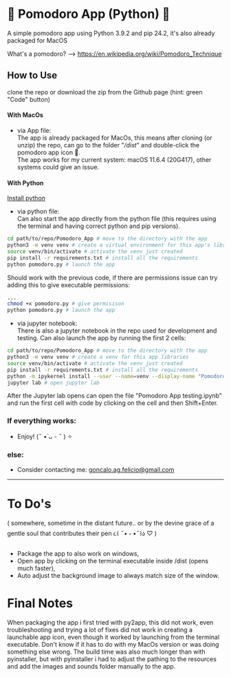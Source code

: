 # 🍅 Pomodoro App (Python) 🍅

A simple pomodoro app using Python 3.9.2 and pip 24.2, it's also already packaged for MacOS  

What's a pomodoro? --> https://en.wikipedia.org/wiki/Pomodoro_Technique


## How to Use
clone the repo or download the zip from the Github page (hint: green "Code" button)

#### With MacOs 

- via App file:  
The app is already packaged for MacOs, this means after cloning (or unzip) the repo, can go to the folder "*/dist*" and double-click the pomodoro app icon 🍅.  
The app works for my current system: macOS 11.6.4 (20G417), other systems could give an issue.

#### With Python
[Install python](https://www.python.org)
- via python file:  
Can also start the app directly from the python file (this requires using the terminal and having correct python and pip versions).
```sh
cd path/to/repo/Pomodoro_App # move to the directory with the app
python3 -m venv venv # create a virtual environment for this app's libraries
source venv/bin/activate # activate the venv just created
pip install -r requirements.txt # install all the requirements
python pomodoro.py # launch the app
```
Should work with the previous code, if there are permissions issue can try adding this to give executable permissions:
```sh
...
chmod +x pomodoro.py # give permisison
python pomodoro.py # launch the app
```

- via jupyter notebook:  
There is also a jupyter notebook in the repo used for development and testing. Can also launch the app by running the first 2 cells:
```sh
cd path/to/repo/Pomodoro_App # move to the directory with the app
python3 -m venv venv # create a venv for this app libraries
source venv/bin/activate # activate the venv just created
pip install -r requirements.txt # install all the requirements
python -m ipykernel install --user --name=venv --display-name "Pomodoro Venv" # add the venv to Jupyter as a kernel
jupyter lab # open jupyter lab
```  
After the Jupyter lab opens can open the file "Pomodoro App testing.ipynb" and run the first cell with code by clicking on the cell and then Shift+Enter.

### If everything works:
- Enjoy!  (˵ •̀ ᴗ - ˵ ) ✧
### else:
- Consider contacting me: goncalo.ag.felicio@gmail.com

---

# To Do's 
( somewhere, sometime in the distant future.. or by the devine grace of a gentle soul that contributes their pen ૮꒰ ˶• ༝ •˶꒱ა ♡ )

- Package the app to also work on windows,
- Open app by clicking on the terminal executable inside /dist (opens much faster),
- Auto adjust the background image to always match size of the window.

# Final Notes

When packaging the app i first tried with py2app, this did not work, even troubleshooting and trying a lot of fixes did not work in creating a launchable app icon, even though it worked by launching from the terminal executable. Don't know if it has to do with my MacOs version or was doing something else wrong. The build time was also much longer than with pyinstaller, but with pyinstaller i had to adjust the pathing to the resources and add the images and sounds folder manually to the app.